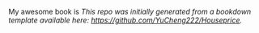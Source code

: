 My awesome book is
*This repo was initially generated from a bookdown template available here: https://github.com/YuCheng222/Houseprice.*	





